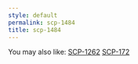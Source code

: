 ```yaml
---
style: default
permalink: scp-1484
title: scp-1484
---
```

You may also like:
[SCP-1262](http://scp-wiki.net/scp-1262)
[SCP-172](http://scp-wiki.net/scp-172)
